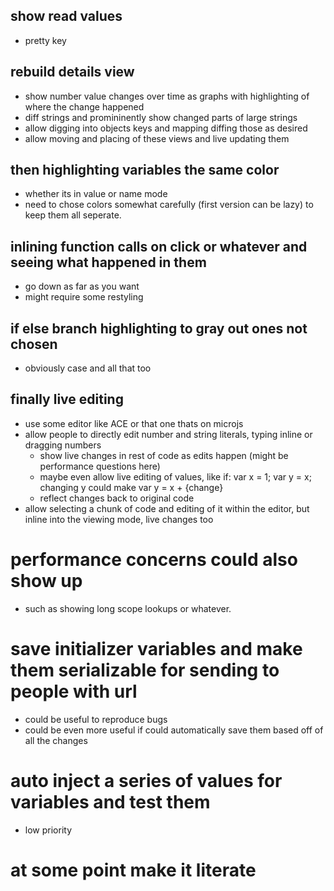 ## show read values
* pretty key

## rebuild details view
* show number value changes over time as graphs with highlighting of where the change happened
* diff strings and promininently show changed parts of large strings
* allow digging into objects keys and mapping diffing those as desired
* allow moving and placing of these views and live updating them

## then highlighting variables the same color
* whether its in value or name mode
* need to chose colors somewhat carefully (first version can be lazy) to keep them all seperate.

## inlining function calls on click or whatever and seeing what happened in them
* go down as far as you want
* might require some restyling

## if else branch highlighting to gray out ones not chosen
* obviously case and all that too

## finally live editing
* use some editor like ACE or that one thats on microjs
* allow people to directly edit number and string literals, typing inline or dragging numbers
  * show live changes in rest of code as edits happen (might be performance questions here)
  * maybe even allow live editing of values, like if: var x = 1; var y = x; changing y could make var y = x + {change}
  * reflect changes back to original code
* allow selecting a chunk of code and editing of it within the editor, but inline into the viewing mode, live changes too

# performance concerns could also show up
* such as showing long scope lookups or whatever.

# save initializer variables and make them serializable for sending to people with url
* could be useful to reproduce bugs
* could be even more useful if could automatically save them based off of all the changes

# auto inject a series of values for variables and test them
* low priority

# at some point make it literate
